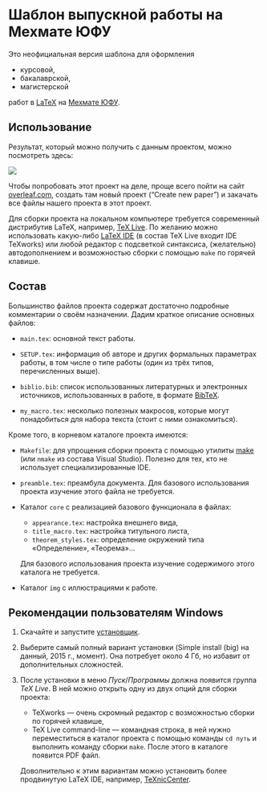 # Шаблон выпускной работы на Мехмате ЮФУ

Это неофициальная версия шаблона для оформления

* курсовой,
* бакалаврской,
* магистерской

работ в [LaTeX](https://ru.wikipedia.org/wiki/LaTeX) на [Мехмате ЮФУ](http://mmcs.sfedu.ru/).

## Использование

Результат, который можно получить с данным проектом,
можно посмотреть здесь:

[ ![](https://www.sharelatex.com/github/repos/MMCS-SFEDU/mmcs_sfedu_thesis/builds/latest/badge.svg)](https://www.sharelatex.com/github/repos/MMCS-SFEDU/mmcs_sfedu_thesis)

Чтобы попробовать этот проект на деле, проще всего пойти на сайт [overleaf.com](http://overleaf.com), создать там новый проект (“Create new paper”) и закачать все файлы нашего проекта в этот проект.

Для сборки проекта на локальном компьютере требуется современный дистрибутив LaTeX, например, [TeX Live](https://www.tug.org/texlive/). По желанию можно использовать какую-либо [LaTeX IDE](https://ru.wikipedia.org/wiki/LaTeX#LaTeX-.D1.80.D0.B5.D0.B4.D0.B0.D0.BA.D1.82.D0.BE.D1.80.D1.8B) (в состав TeX Live входит IDE TeXworks) или любой редактор с подсветкой синтаксиса, (желательно) автодополнением и возможностью сборки с помощью `make` по горячей клавише.

## Состав

Большинство файлов проекта содержат достаточно подробные комментарии о своём назначении.
Дадим краткое описание основных файлов:

* `main.tex`: основной текст работы.

* `SETUP.tex`: информация об авторе и других формальных параметрах работы, в том числе о типе работы (один из трёх типов, перечисленных выше).

* `biblio.bib`: список использованных литературных и электронных источников,
использованных в работе, в формате [BibTeX](https://ru.wikipedia.org/wiki/BibTeX).

* `my_macro.tex`: несколько полезных макросов, которые могут понадобиться для набора текста (стоит с ними ознакомиться).

Кроме того, в корневом каталоге проекта имеются:

* `Makefile`: для упрощения сборки проекта с помощью утилиты [make](https://ru.wikipedia.org/wiki/Make) (или `nmake` из состава Visual Studio). Полезно для тех, кто не использует специализированные IDE.

* `preamble.tex`: преамбула документа. Для базового использования проекта изучение этого файла не требуется.

* Каталог `core` с реализацией базового функционала в файлах:

	* `appearance.tex`: настройка внешнего вида,
	* `title_macro.tex`: настройка титульного листа,
	* `theorem_styles.tex`: определение окружений типа «Определение», «Теорема»…

	Для базового использования проекта изучение содержимого этого каталога не требуется.

* Каталог `img` с иллюстрациями к работе.

## Рекомендации пользователям Windows

1. Скачайте и запустите
	[установщик](http://mirror.ctan.org/systems/texlive/tlnet/install-tl-windows.exe).

2. Выберите самый полный вариант установки (Simple install (big) на данный, 
	2015 г., момент). Она потребует около 4 Гб, но избавит от дополнительных сложностей.

3. После установки в меню *Пуск*/*Программы* должна появится группа *TeX Live*. В ней можно открыть одну из двух опций для сборки проекта:
	* TeXworks — очень скромный редактор с возможностью сборки по горячей клавише,
	* TeX Live command-line — командная строка, в ней нужно переместиться в каталог проекта с помощью команды `cd путь` и выполнить команду сборки `make`. После этого в каталоге появится PDF файл.
	
	Доволнительно к этим вариантам можно установить более продвинутую LaTeX IDE, например, [TeXnicCenter](http://www.texniccenter.org/).


